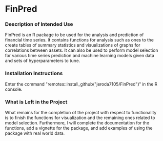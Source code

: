 # FinPred

### Description of Intended Use
FinPred is an R package to be used for the analysis and prediction of financial time series. It contains functions for analysis such as ones to the create tables of summary statistics and visualizations of graphs for correlations between assets. It can also be used to perform model selection for various time series prediction and machine learning models given data and sets of hyperparameters to tune.

### Installation Instructions
Enter the command "remotes::install_github("jeroda7105/FinPred")" in the R console.

### What is Left in the Project
What remains for the completion of the project with respect to functionality is 
to finish the functions for visualization and the remaining ones related to model 
selection. Furthermore, I will complete the documentation for the functions,
add a vignette for the package, and add examples of using the package
with real world data. 

